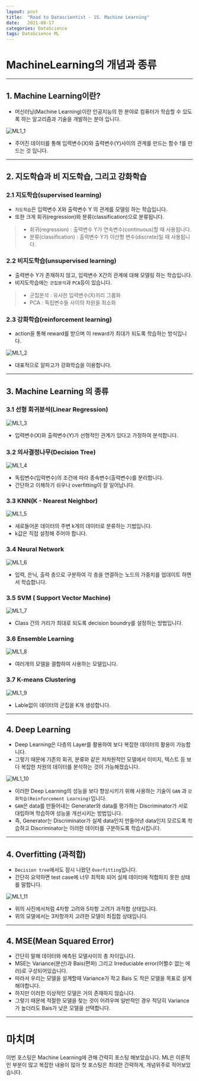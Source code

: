 ```yaml
---
layout: post
title:  "Road to Datascientist - 15. Machine Learning"
date:   2021-08-17
categories: DataScience 
tags: DataScience ML
---
```

# MachineLearning의 개념과 종류
---

## 1. Machine Learning이란?

* 머신러닝(Machine Learning)이란 인공지능의 한 분야로 컴퓨터가 학습할 수 있도록 하는 알고리즘과 기술을 개발하는 분야 입니다.

![ML1_1](/img/ML1_1.png)

* 주어진 데이터를 통해 입력변수(X)와 출력변수(Y)사이의 관계를 만드는 함수 f를 만드는 것 입니다.

---

## 2. 지도학습과 비 지도학습, 그리고 강화학습

### 2.1 지도학습(supervised learning)

* `지도학습`은 입력변수 X와 출력변수 Y 의 관계를 모델링 하는 학습입니다.
* 또한 크게 회귀(regression)와 분류(classification)으로 분류됩니다.

> * 회귀(regression) : 출력변수 Y가 연속변수(continuous)할 때 사용됩니다.
> * 분류(classification) : 출력변수 Y가 이산형 변수(discrete)일 때 사용됩니다.

### 2.2 비지도학습(unsupervised learning)

* 출력변수 Y가 존재하지 않고, 입력변수 X간의 관계에 대해 모델링 하는 학습입니다.
* 비지도학습에는 `군집분석`과 `PCA`등이 있습니다.

> * 군집분석 : 유사한 입력변수(X)끼리 그룹화
> * PCA : 독립변수들 사이의 차원을 최소화

### 2.3 강화학습(reinforcement learning)

* action을 통해 reward를 받으며 이 reward가 최대가 되도록 학습하는 방식입니다.

![ML1_2](/img/ML1_2.png)

* 대표적으로 알파고가 강화학습을 이용합니다.

---

## 3. Machine Learning 의 종류

### 3.1 선형 회귀분석(Linear Regression)

![ML1_3](/img/ML1_3.png)

* 입력변수(X)와 출력변수(Y)가 선형적인 관계가 있다고 가정하여 분석합니다.

### 3.2 의사결정나무(Decision Tree)

![ML1_4](/img/ML1_4.png)

* 독립변수(입력변수)의 조건에 따라 종속변수(출력변수)를 분리합니다.
* 간단하고 이해하기 쉬우나 overfitting이 잘 일어납니다.

### 3.3 KNN(K - Nearest Neighbor)

![ML1_5](/img/ML1_5.png)

* 새로들어온 데이터의 주변 k개의 데이터로 분류하는 기법입니다.
* k값은 직접 설정해 주어야 합니다.

### 3.4 Neural Network

![ML1_6](/img/ML1_6.png)

* 입력, 은닉, 출력 층으로 구분하여 각 층을 연결하는 노드의 가중치를 업데이트 하면서 학습합니다.

### 3.5 SVM ( Support Vector Machine)

![ML1_7](/img/ML1_7.png)

* Class 간의 거리가 최대로 되도록 decision boundry를 설정하는 방법입니다.


### 3.6 Ensemble Learning

![ML1_8](/img/ML1_8.png)

* 여러개의 모델을 결합하여 사용하는 모델입니다.

### 3.7 K-means Clustering

![ML1_9](/img/ML1_9.png)

* Lable없이 데이터의 군집을 K개 생성합니다.

---

## 4. Deep Learning

* Deep Learning은 다층의 Layer를 활용하여 보다 복잡한 데이터의 활용이 가능합니다.
* 그렇기 때문에 기존의 회귀, 분류와 같은 저차원적인 모델에서 이미지, 텍스트 등 보다 복잡한 차원의 데이터를 분석하는 것이 가능해졌습니다.

![ML1_10](/img/ML1_10.png)


* 이러한 Deep Learning의 성능을 보다 향상시키기 위해 사용하는 기술이 `GAN` 과 `강화학습(Reinforcement Learning)`입니다.
* `GAN`은 data를 만들어내는 Generater와 data를 평가하는 Discriminator가 서로 대립하며 학습하여 성능을 개선시키는 방법입니다.
* 즉, Generator는 Discriminator가 실제 data인지 만들어낸 data인지 모르도록 학습하고 Discriminator는 이러한 데이터를 구분하도록 학습시킵니다.

---

## 4. Overfitting (과적합)

* `Decision tree`에서도 잠시 나왔던 `Overfitting`입니다.
* 간단히 요약하면 test case에 너무 최적화 되어 실제 데이터에 적합하지 못한 상태를 말합니다.

![ML1_11](/img/ML1_11.png)

* 위의 사진에서처럼 4차항 고려와 5차항 고려가 과적합 상태입니다.
* 위의 모델에서는 3차항까지 고려한 모델이 최접합 상태입니다.

---

## 4. MSE(Mean Squared Error)

* 간단히 말해 데이터와 예측된 모델사이의 총 차이입니다.
* MSE는 Variance(분산)과 Bais(편파) 그리고 Irreduciable error(어쩔수 없는 에러)로 구성되어있습니다.
* 따라서 우리는 모델을 설계할때 Variance가 작고 Bais 도 작은 모델을 목표로 설계해야합니다.
* 하지만 이러한 이상적인 모델은 거의 존재하지 않습니다.
* 그렇기 때문에 적절한 모델을 찾는 것이 어려우며 일반적인 경우 적당히 Variance가 높더라도 Bais가 낮은 모델을 선택합니다.

---

# 마치며

이번 포스팅은 Machine Learning에 관해 간략히 포스팅 해보았습니다. ML은 이론적인 부분이 많고 복잡한 내용이 많아 첫 포스팅은 최대한 간략하게, 개념위주로 적어보았습니다.
